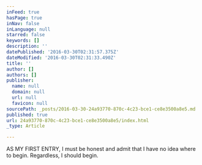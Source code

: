 ```yaml
---
inFeed: true
hasPage: true
inNav: false
inLanguage: null
starred: false
keywords: []
description: ''
datePublished: '2016-03-30T02:31:57.375Z'
dateModified: '2016-03-30T02:31:33.490Z'
title: ''
author: []
authors: []
publisher:
  name: null
  domain: null
  url: null
  favicon: null
sourcePath: _posts/2016-03-30-24a93770-870c-4c23-bce1-ce8e3500a8e5.md
published: true
url: 24a93770-870c-4c23-bce1-ce8e3500a8e5/index.html
_type: Article

---
```

AS MY FIRST ENTRY, I must be honest and admit that I have no idea where to begin. Regardless, I should begin.